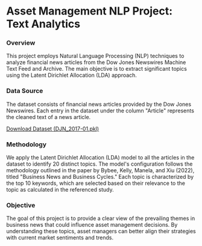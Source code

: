 # Asset Management NLP Project: Text Analytics

### Overview
This project employs Natural Language Processing (NLP) techniques to analyze financial news articles from the Dow Jones Newswires Machine Text Feed and Archive. The main objective is to extract significant topics using the Latent Dirichlet Allocation (LDA) approach.

### Data Source
The dataset consists of financial news articles provided by the Dow Jones Newswires. Each entry in the dataset under the column "Article" represents the cleaned text of a news article.

[Download Dataset (DJN_2017-01.pkl)](https://www.dropbox.com/s/uaqtmfq2h61mvpy/DJN_2017-01.pkl?dl=0)


### Methodology
We apply the Latent Dirichlet Allocation (LDA) model to all the articles in the dataset to identify 20 distinct topics. The model's configuration follows the methodology outlined in the paper by Bybee, Kelly, Manela, and Xiu (2022), titled "Business News and Business Cycles." Each topic is characterized by the top 10 keywords, which are selected based on their relevance to the topic as calculated in the referenced study.

### Objective
The goal of this project is to provide a clear view of the prevailing themes in business news that could influence asset management decisions. By understanding these topics, asset managers can better align their strategies with current market sentiments and trends.
